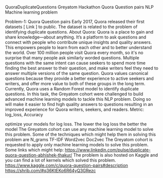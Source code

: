 QuoraDuplicateQuestions
Greyatom Hackathon Quora Question pairs NLP Machine learning problem

Problem-1: Quora Question pairs Early 2017, Quora released their first datasets [ Link ] to public. The dataset is related to the problem of identifying duplicate questions. About Quora: Quora is a place to gain and share knowledge—about anything. It’s a platform to ask questions and connect with people who contribute unique insights and quality answers. This empowers people to learn from each other and to better understand the world. Over 100 million people visit Quora every month, so it's no surprise that many people ask similarly worded questions. Multiple questions with the same intent can cause seekers to spend more time finding the best answer to their question, and make writers feel they need to answer multiple versions of the same question. Quora values canonical questions because they provide a better experience to active seekers and writers, and offer more value to both of these groups in the long term. Currently, Quora uses a Random Forest model to identify duplicate questions. In this task, the Greyatom cohort were challenged to build advanced machine learning models to tackle this NLP problem. Doing so will make it easier to find high quality answers to questions resulting in an improved experience for Quora writers, seekers, and readers. Metric: log_loss, Accuracy

optimize your models for log loss. The lower the log loss the better the model The Greyatom cohort can use any machine learning model to solve this problem. Some of the techniques which might help them in solving this problem are
N_grams
TF-IDF
Word2vec
Doc2vec The Greyatom cohort is requested to apply only machine learning models to solve this problem. Some links which might help:
https://www.linkedin.com/pulse/duplicate-quora-question-abhishek-thakur/
The problem is also hosted on Kaggle and you can find a lot of kernels which solved this problem. https://www.kaggle.com/c/quora-question-pairs#description
https://shrib.com/#q36KtEKo6R64yQ3GRezc
